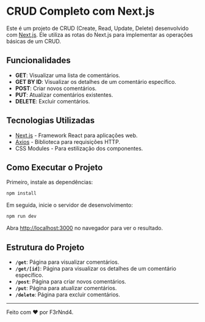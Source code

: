 # CRUD Completo com Next.js

Este é um projeto de CRUD (Create, Read, Update, Delete) desenvolvido com [Next.js](https://nextjs.org). Ele utiliza as rotas do Next.js para implementar as operações básicas de um CRUD.

## Funcionalidades

- **GET**: Visualizar uma lista de comentários.
- **GET BY ID**: Visualizar os detalhes de um comentário específico.
- **POST**: Criar novos comentários.
- **PUT**: Atualizar comentários existentes.
- **DELETE**: Excluir comentários.

## Tecnologias Utilizadas

- [Next.js](https://nextjs.org) - Framework React para aplicações web.
- [Axios](https://axios-http.com/) - Biblioteca para requisições HTTP.
- CSS Modules - Para estilização dos componentes.

## Como Executar o Projeto

Primeiro, instale as dependências:

```bash
npm install
```

Em seguida, inicie o servidor de desenvolvimento:

```bash
npm run dev
```

Abra [http://localhost:3000](http://localhost:3000) no navegador para ver o resultado.

## Estrutura do Projeto

- **`/get`**: Página para visualizar comentários.
- **`/get/[id]`**: Página para visualizar os detalhes de um comentário específico.
- **`/post`**: Página para criar novos comentários.
- **`/put`**: Página para atualizar comentários.
- **`/delete`**: Página para excluir comentários.

---

Feito com ❤️ por F3rNnd4.